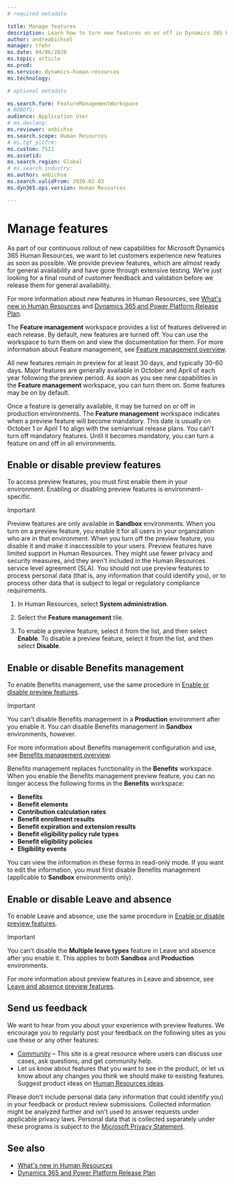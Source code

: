 ```yaml
---
# required metadata

title: Manage features
description: Learn how to turn new features on or off in Dynamics 365 Human Resources.
author: andreabichsel
manager: tfehr
ms.date: 04/06/2020
ms.topic: article
ms.prod: 
ms.service: dynamics-human-resources
ms.technology: 

# optional metadata

ms.search.form: FeatureManagementWorkspace
# ROBOTS: 
audience: Application User
# ms.devlang: 
ms.reviewer: anbichse
ms.search.scope: Human Resources
# ms.tgt_pltfrm: 
ms.custom: 7521
ms.assetid: 
ms.search.region: Global
# ms.search.industry: 
ms.author: anbichse
ms.search.validFrom: 2020-02-03
ms.dyn365.ops.version: Human Resources

---
```


# Manage features

As part of our continuous rollout of new capabilities for Microsoft Dynamics 365 Human Resources, we want to let customers experience new features as soon as possible. We provide preview features, which are almost ready for general availability and have gone through extensive testing. We're just looking for a final round of customer feedback and validation before we release them for general availability.

For more information about new features in Human Resources, see [What's new in Human Resources](hr-admin-whats-new.md) and [Dynamics 365 and Power Platform Release Plan](https://docs.microsoft.com/dynamics365/release-plans/#pivot=products&panel=products1).

The **Feature management** workspace provides a list of features delivered in each release. By default, new features are turned off. You can use the workspace to turn them on and view the documentation for them. For more information about Feature management, see [Feature management overview](https://docs.microsoft.com/dynamics365/fin-ops-core/fin-ops/get-started/feature-management/feature-management-overview).

All new features remain in preview for at least 30 days, and typically 30-60 days. Major features are generally available in October and April of each year following the preview period. As soon as you see new capabilities in the **Feature management** workspace, you can turn them on. Some features may be on by default.

Once a feature is generally available, it may be turned on or off in production environments. The **Feature management** workspace indicates when a preview feature will become mandatory. This date is usually on October 1 or April 1 to align with the semiannual release plans. You can't turn off mandatory features. Until it becomes mandatory, you can turn a feature on and off in all environments.

## Enable or disable preview features

To access preview features, you must first enable them in your environment. Enabling or disabling preview features is environment-specific.

> [!IMPORTANT]
> Preview features are only available in **Sandbox** environments. When you turn on a preview feature, you enable it for all users in your organization who are in that environment. When you turn off the preview feature, you disable it and make it inaccessible to your users. Preview features have limited support in Human Resources. They might use fewer privacy and security measures, and they aren't included in the Human Resources service level agreement (SLA). You should not use preview features to process personal data (that is, any information that could identify you), or to process other data that is subject to legal or regulatory compliance requirements.

1. In Human Resources, select **System administration**.

2. Select the **Feature management** tile.

3. To enable a preview feature, select it from the list, and then select **Enable**. To disable a preview feature, select it from the list, and then select **Disable**.

## Enable or disable Benefits management

To enable Benefits management, use the same procedure in [Enable or disable preview features](hr-admin-manage-features.md?enable-or-disable-preview-features).

> [!IMPORTANT]
> You can't disable Benefits management in a **Production** environment after you enable it. You can disable Benefits management in **Sandbox** environments, however.

For more information about Benefits management configuration and use, see [Benefits management overview](hr-benefits-management-overview.md).

Benefits management replaces functionality in the **Benefits** workspace. When you enable the Benefits management preview feature, you can no longer access the following forms in the **Benefits** workspace:

- **Benefits**
- **Benefit elements**
- **Contribution calculation rates**
- **Benefit enrollment results**
- **Benefit expiration and extension results**
- **Benefit eligibility policy rule types**
- **Benefit eligibility policies**
- **Eligibility events**

You can view the information in these forms in read-only mode. If you want to edit the information, you must first disable Benefits management (applicable to **Sandbox** environments only).

## Enable or disable Leave and absence

To enable Leave and absence, use the same procedure in [Enable or disable preview features](hr-admin-manage-features.md?enable-or-disable-preview-features).

> [!IMPORTANT]
> You can’t disable the **Multiple leave types** feature in Leave and absence after you enable it. This applies to both **Sandbox** and **Production** environments.

For more information about preview features in Leave and absence, see [Leave and absence preview features](hr-leave-and-absence-overview.md?leave-and-absence-preview-features).

## Send us feedback

We want to hear from you about your experience with preview features. We encourage you to regularly post your feedback on the following sites as you use these or any other features:

- [Community](https://community.dynamics.com/enterprise/f/759?pi53869=0&category=Talent) – This site is a great resource where users can discuss use cases, ask questions, and get community help.
- Let us know about features that you want to see in the product, or let us know about any changes you think we should make to existing features. Suggest product ideas on [Human Resources ideas](https://powerusers.microsoft.com/t5/Ideas-for-Human-Resources/idb-p/HumanResources).
    
Please don't include personal data (any information that could identify you) in your feedback or product review submissions. Collected information might be analyzed further and isn't used to answer requests under applicable privacy laws. Personal data that is collected separately under these programs is subject to the [Microsoft Privacy Statement](https://privacy.microsoft.com/privacystatement).

## See also

- [What's new in Human Resources](hr-admin-whats-new.md)
- [Dynamics 365 and Power Platform Release Plan](https://docs.microsoft.com/dynamics365/release-plans/#pivot=products&panel=products1)